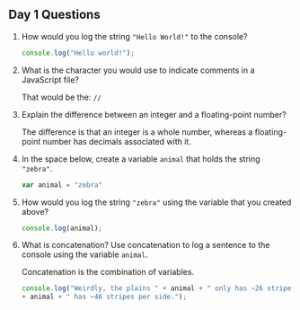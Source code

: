 ## Day 1 Questions

1. How would you log the string `"Hello World!"` to the console?
    ```JavaScript
    console.log("Hello world!");
    ```
1. What is the character you would use to indicate comments in a JavaScript file?

    That would be the: `//`

1. Explain the difference between an integer and a floating-point number?

    The difference is that an integer is a whole number, whereas a floating-point number has decimals associated with it.

1. In the space below, create a variable `animal` that holds the string `"zebra"`.
    ```JavaScript
    var animal = "zebra"
    ```

1. How would you log the string `"zebra"` using the variable that you created above?
    ```JavaScript
    console.log(animal);
    ```

1. What is concatenation? Use concatenation to log a sentence to the console using the variable `animal`.

    Concatenation is the combination of variables.
    ```JavaScript
    console.log("Weirdly, the plains " + animal + " only has ~26 stripes per side, and the mountan " 
    + animal + " has ~46 stripes per side.");
    ```
